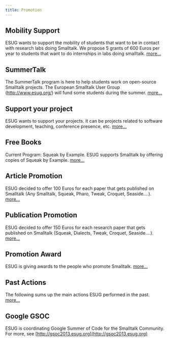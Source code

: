 ```yaml
---
title: Promotion
---
```


## Mobility Support

ESUG wants to support the mobility of students that want to be in contact with research labs doing Smalltalk. We propose 5 grants of 600 Euros per year to students that want to do internships in labs doing smalltalk. [more...](mobility.html)


## SummerTalk

The SummerTalk program is here to help students work on open-source Smalltalk projects. The European Smalltalk User Group (http://www.esug.org/) will fund some students during the summer. [more...](summerTalk.html)


## Support your project

ESUG wants to support your projects. It can be projects related to software development, teaching, conference presence, etc. [more...](project.html)


## Free Books

Current Program: Squeak by Example. ESUG supports Smalltalk by offering copies of Squeak by Example. [more...](freebook.html)


## Article Promotion
ESUG decided to offer 100 Euros for each paper that gets published on Smalltalk (Any Smalltalk, Squeak, Pharo, Tweak, Croquet, Seaside....). [more...](article.html)



## Publication Promotion

ESUG decided to offer 150 Euros for each research paper that gets published on Smalltalk (Squeak, Dialects, Tweak, Croquet, Seaside....). [more...](your_publication.html)


## Promotion Award

ESUG is giving awards to the people who promote Smalltalk. [more...](promotion_award.html)


## Past Actions

The following sums up the main actions ESUG performed in the past. [more...](past_actions.html)


## Google GSOC

ESUG is coordinating Google Summer of Code for the Smalltalk Community. For more, see [http://gsoc2013.esug.org](http://gsoc2013.esug.org)

